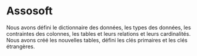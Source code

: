 # Assosoft
Nous avons défini le dictionnaire des données, les types des données, les contraintes des colonnes, les tables et leurs relations et leurs cardinalités. Nous avons créé les nouvelles tables, défini les clés primaires et les clés étrangères. 

